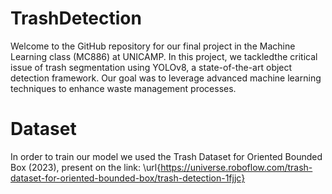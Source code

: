 # TrashDetection

Welcome to the GitHub repository for our final project in the Machine Learning class (MC886) at UNICAMP. In this project, we tackledthe critical issue of trash segmentation using YOLOv8, a state-of-the-art object detection framework. Our goal was to leverage advanced machine learning techniques to enhance waste management processes.

# Dataset

In order to train our model we used the Trash Dataset for Oriented Bounded Box (2023), present on the link: \url{https://universe.roboflow.com/trash-dataset-for-oriented-bounded-box/trash-detection-1fjjc}
